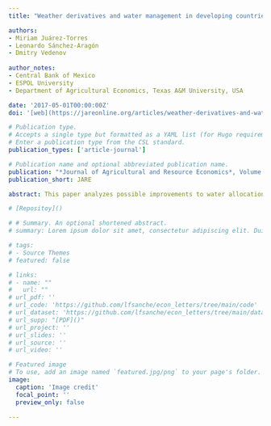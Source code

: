```yaml
---
title: "Weather derivatives and water management in developing countries: An application for an irrigation district in Central Mexico"

authors:
- Miriam Juárez-Torres
- Leonardo Sánchez-Aragón
- Dmitry Vedenov
  
author_notes:
- Central Bank of Mexico
- ESPOL University
- Department of Agricultural Economics, Texas A&M University, USA

date: '2017-05-01T00:00:00Z'
doi: '[web](https://jareonline.org/articles/weather-derivatives-and-water-management-in-developing-countries-an-application-for-an-irrigation-district-in-central-mexico/)'

# Publication type.
# Accepts a single type but formatted as a YAML list (for Hugo requirements).
# Enter a publication type from the CSL standard.
publication_types: ['article-journal']

# Publication name and optional abbreviated publication name.
publication: "*Journal of Agricultural and Resource Economics*, Volume 42, Issue 2"
publication_short: JARE

abstract: This paper analyzes possible improvements to water allocation from introducing weather derivatives as an insurance instrument in irrigation districts with no water markets and two cropping seasons. Dry-season production depends completely on irrigation, while wet-season production depends on irrigation as a supplement to naturally occurring precipitation. Using an analytical model of water allocation and historical data from an irrigation district in Central Mexico, simulations show that weather derivatives could encourage interseasonal reallocation of water from wet to dry season, generating new Pareto-optimal water allocations that improve overall welfare among producers. 

# [Repositoy]()

# # Summary. An optional shortened abstract.
# summary: Lorem ipsum dolor sit amet, consectetur adipiscing elit. Duis posuere tellus ac convallis placerat. Proin tincidunt magna sed ex sollicitudin condimentum.

# tags:
# - Source Themes
# featured: false

# links:
# - name: ""
#   url: ""
# url_pdf: '' 
# url_code: 'https://github.com/lfsanche/econ_letters/tree/main/code'
# url_dataset: 'https://github.com/lfsanche/econ_letters/tree/main/data'
# url_supp: "[PDF]()"
# url_project: ''
# url_slides: ''
# url_source: ''
# url_video: ''

# Featured image
# To use, add an image named `featured.jpg/png` to your page's folder. 
image:
  caption: 'Image credit'
  focal_point: ''
  preview_only: false

---
```


